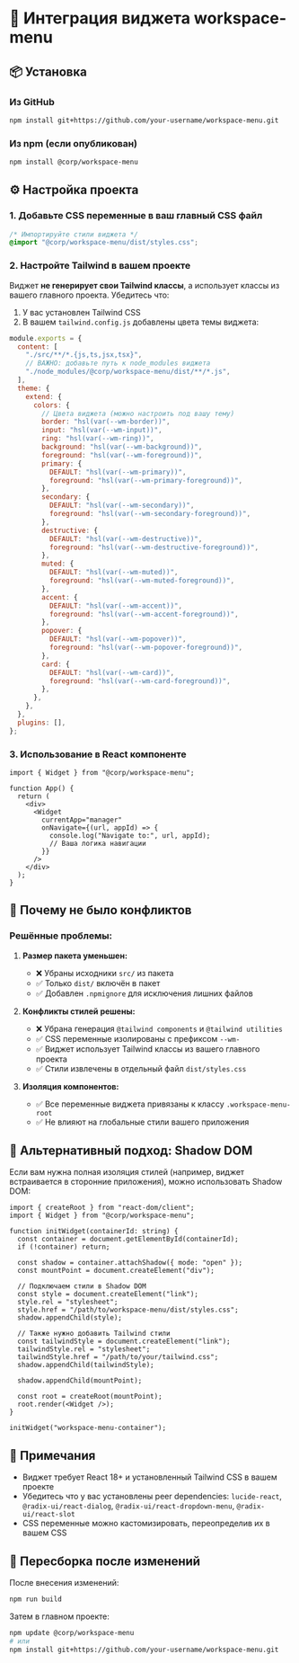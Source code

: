 # 🎨 Интеграция виджета workspace-menu

## 📦 Установка

### Из GitHub

```bash
npm install git+https://github.com/your-username/workspace-menu.git
```

### Из npm (если опубликован)

```bash
npm install @corp/workspace-menu
```

## ⚙️ Настройка проекта

### 1. Добавьте CSS переменные в ваш главный CSS файл

```css
/* Импортируйте стили виджета */
@import "@corp/workspace-menu/dist/styles.css";
```

### 2. Настройте Tailwind в вашем проекте

Виджет **не генерирует свои Tailwind классы**, а использует классы из вашего главного проекта. Убедитесь что:

1. У вас установлен Tailwind CSS
2. В вашем `tailwind.config.js` добавлены цвета темы виджета:

```js
module.exports = {
  content: [
    "./src/**/*.{js,ts,jsx,tsx}",
    // ВАЖНО: добавьте путь к node_modules виджета
    "./node_modules/@corp/workspace-menu/dist/**/*.js",
  ],
  theme: {
    extend: {
      colors: {
        // Цвета виджета (можно настроить под вашу тему)
        border: "hsl(var(--wm-border))",
        input: "hsl(var(--wm-input))",
        ring: "hsl(var(--wm-ring))",
        background: "hsl(var(--wm-background))",
        foreground: "hsl(var(--wm-foreground))",
        primary: {
          DEFAULT: "hsl(var(--wm-primary))",
          foreground: "hsl(var(--wm-primary-foreground))",
        },
        secondary: {
          DEFAULT: "hsl(var(--wm-secondary))",
          foreground: "hsl(var(--wm-secondary-foreground))",
        },
        destructive: {
          DEFAULT: "hsl(var(--wm-destructive))",
          foreground: "hsl(var(--wm-destructive-foreground))",
        },
        muted: {
          DEFAULT: "hsl(var(--wm-muted))",
          foreground: "hsl(var(--wm-muted-foreground))",
        },
        accent: {
          DEFAULT: "hsl(var(--wm-accent))",
          foreground: "hsl(var(--wm-accent-foreground))",
        },
        popover: {
          DEFAULT: "hsl(var(--wm-popover))",
          foreground: "hsl(var(--wm-popover-foreground))",
        },
        card: {
          DEFAULT: "hsl(var(--wm-card))",
          foreground: "hsl(var(--wm-card-foreground))",
        },
      },
    },
  },
  plugins: [],
};
```

### 3. Использование в React компоненте

```tsx
import { Widget } from "@corp/workspace-menu";

function App() {
  return (
    <div>
      <Widget
        currentApp="manager"
        onNavigate={(url, appId) => {
          console.log("Navigate to:", url, appId);
          // Ваша логика навигации
        }}
      />
    </div>
  );
}
```

## 🎯 Почему не было конфликтов

### Решённые проблемы:

1. **Размер пакета уменьшен:**

   - ❌ Убраны исходники `src/` из пакета
   - ✅ Только `dist/` включён в пакет
   - ✅ Добавлен `.npmignore` для исключения лишних файлов

2. **Конфликты стилей решены:**

   - ❌ Убрана генерация `@tailwind components` и `@tailwind utilities`
   - ✅ CSS переменные изолированы с префиксом `--wm-`
   - ✅ Виджет использует Tailwind классы из вашего главного проекта
   - ✅ Стили извлечены в отдельный файл `dist/styles.css`

3. **Изоляция компонентов:**
   - ✅ Все переменные виджета привязаны к классу `.workspace-menu-root`
   - ✅ Не влияют на глобальные стили вашего приложения

## 🔧 Альтернативный подход: Shadow DOM

Если вам нужна полная изоляция стилей (например, виджет встраивается в сторонние приложения), можно использовать Shadow DOM:

```tsx
import { createRoot } from "react-dom/client";
import { Widget } from "@corp/workspace-menu";

function initWidget(containerId: string) {
  const container = document.getElementById(containerId);
  if (!container) return;

  const shadow = container.attachShadow({ mode: "open" });
  const mountPoint = document.createElement("div");

  // Подключаем стили в Shadow DOM
  const style = document.createElement("link");
  style.rel = "stylesheet";
  style.href = "/path/to/workspace-menu/dist/styles.css";
  shadow.appendChild(style);

  // Также нужно добавить Tailwind стили
  const tailwindStyle = document.createElement("link");
  tailwindStyle.rel = "stylesheet";
  tailwindStyle.href = "/path/to/your/tailwind.css";
  shadow.appendChild(tailwindStyle);

  shadow.appendChild(mountPoint);

  const root = createRoot(mountPoint);
  root.render(<Widget />);
}

initWidget("workspace-menu-container");
```

## 📝 Примечания

- Виджет требует React 18+ и установленный Tailwind CSS в вашем проекте
- Убедитесь что у вас установлены peer dependencies: `lucide-react`, `@radix-ui/react-dialog`, `@radix-ui/react-dropdown-menu`, `@radix-ui/react-slot`
- CSS переменные можно кастомизировать, переопределив их в вашем CSS

## 🚀 Пересборка после изменений

После внесения изменений:

```bash
npm run build
```

Затем в главном проекте:

```bash
npm update @corp/workspace-menu
# или
npm install git+https://github.com/your-username/workspace-menu.git
```
